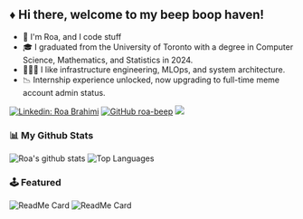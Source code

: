 
## ♦️ Hi there, welcome to my beep boop haven! 

- 👾 I'm Roa, and I code stuff
- 🎓 I graduated from the University of Toronto with a degree in Computer Science, Mathematics, and Statistics in 2024.
- 👩🏻‍💻️ I like infrastructure engineering, MLOps, and system architecture.
- 📉 Internship experience unlocked, now upgrading to full-time meme account admin status.

[![Linkedin: Roa Brahimi](https://img.shields.io/badge/-Roa-blue?style=flat-square&logo=Linkedin&logoColor=white&link=https://www.linkedin.com/in/r0a/)](https://www.linkedin.com/in/r0a/)
[![GitHub roa-beep](https://img.shields.io/github/followers/roa-beep?label=follow&style=social)](https://github.com/roa-beep)
![](https://komarev.com/ghpvc/?username=roa-beep&color=ff69b4)

### 📊 My Github Stats
![Roa's github stats](https://github-readme-stats.vercel.app/api?username=roa-beep&show_icons=true&show=prs_merged,prs_merged_percentage&theme=dark&hide=contribs&include_all_commits=true)
![Top Languages](https://github-readme-stats.vercel.app/api/top-langs/?username=roa-beep&hide=html,css&layout=compact&theme=dark)


### 🕹️ Featured
![ReadMe Card](https://github-readme-stats.vercel.app/api/pin/?username=roa-beep&repo=hospital-command-line-app&theme=dark)
![ReadMe Card](https://github-readme-stats.vercel.app/api/pin/?username=roa-beep&repo=CSCB20-Course-Website-Redesign&theme=dark)


<!--END_SECTION:waka-->


